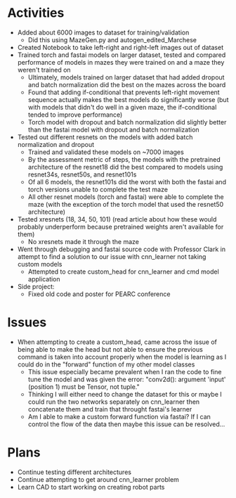 # Activities

* Added about 6000 images to dataset for training/validation
  * Did this using MazeGen.py and autogen_edited_Marchese
* Created Notebook to take left-right and right-left images out of dataset
* Trained torch and fastai models on larger dataset, tested and compared performance of models in mazes they were trained on and a maze they weren't trained on
  * Ultimately, models trained on larger dataset that had added dropout and batch normalization did the best on the mazes across the board
  * Found that adding if-conditional that prevents left-right movement sequence actually makes the best models do significantly worse 
  (but with models that didn't do well in a given maze, the if-conditional tended to improve performance)
  * Torch model with dropout and batch normalization did slightly better than the fastai model with dropout and batch normalization
* Tested out different resnets on the models with added batch normalization and dropout
  * Trained and validated these models on ~7000 images
  * By the assessment metric of steps, the models with the pretrained architecture of the resnet18 did the best compared to models using resnet34s, resnet50s, and resnet101s
  * Of all 6 models, the resnet101s did the worst with both the fastai and torch versions unable to complete the test maze
  * All other resnet models (torch and fastai) were able to complete the maze (with the exception of the torch model that used the resnet50 architecture)
* Tested xresnets (18, 34, 50, 101) (read article about how these would probably underperform because pretrained weights aren't available for them)
  * No xresnets made it through the maze
* Went through debugging and fastai source code with Professor Clark in attempt to find a solution to our issue with cnn_learner not taking custom models
  * Attempted to create custom_head for cnn_learner and cmd model application
* Side project:
  * Fixed old code and poster for PEARC conference

# Issues

* When attempting to create a custom_head, came across the issue of being able to make the head but not able to ensure the previous command is taken into account properly when the model is learning as I could do in the "forward" function of my other model classes
  * This issue especially became prevalent when I ran the code to fine tune the model and was given the error: "conv2d(): argument 'input' (position 1) must be Tensor, not tuple."
  * Thinking I will either need to change the dataset for this or maybe I could run the two networks separately on cnn_learner then concatenate them and train that throught fastai's learner
  * Am I able to make a custom forward function via fastai? If I can control the flow of the data then maybe this issue can be resolved...

# Plans

* Continue testing different architectures
* Continue attempting to get around cnn_learner problem
* Learn CAD to start working on creating robot parts
